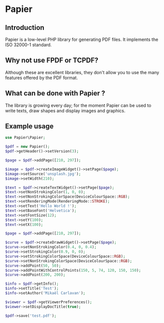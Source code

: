 # Papier

## Introduction
Papier is a low-level PHP library for generating PDF files. It implements the ISO 32000-1 standard.

## Why not use FPDF or TCPDF?
Although these are excellent libraries, they don't allow you to use the many features offered by the PDF format.

## What can be done with Papier ?
The library is growing every day; for the moment Papier can be used to write texts, draw shapes and display images and graphics.

## Example usage
```php
use Papier\Papier;

$pdf = new Papier();
$pdf->getHeader()->setVersion(3);

$page = $pdf->addPage([210, 297]);

$image = $pdf->createImageWidget()->setPage($page);
$image->setSource('unsplash.jpg');
$image->setWidth(210);

$text = $pdf->createTextWidget()->setPage($page);
$text->setNonStrokingColor(1, 0, 0);
$text->setNonStrokingColorSpace(DeviceColourSpace::RGB);
$text->setRenderingMode(RenderingMode::STROKE);
$text->setText('Hello World !');
$text->setBaseFont('Helvetica');
$text->setFontSize(12);
$text->setY(100);
$text->setX(100);

$page = $pdf->addPage([210, 297]);

$curve = $pdf->createDrawWidget()->setPage($page);
$curve->setNonStrokingColor(0.4, 0, 0.4);
$curve->setStrokingColor(0.9, 0, 0);
$curve->setStrokingColorSpace(DeviceColourSpace::RGB);
$curve->setNonStrokingColorSpace(DeviceColourSpace::RGB);
$curve->addPoint(50, 50);
$curve->addPointWithControlPoints(150, 5, 74, 120, 150, 150);
$curve->addPoint(200, 200);

$info = $pdf->getInfo();
$info->setTitle('Test');
$info->setAuthor('Mikaël Carlavan');

$viewer = $pdf->getViewerPreferences();
$viewer->setDisplayDocTitle(true);

$pdf->save('test.pdf');
```

